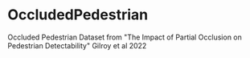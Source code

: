 # OccludedPedestrian
Occluded Pedestrian Dataset from "The Impact of Partial Occlusion on Pedestrian Detectability" Gilroy et al 2022
